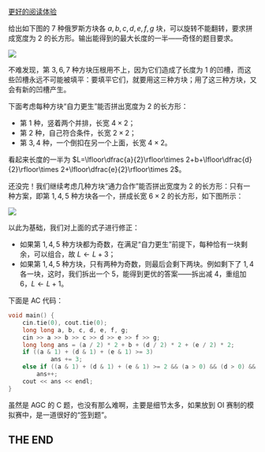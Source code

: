 [更好的阅读体验](https://www.cnblogs.com/q0000000/p/15506349.html)

给出如下图的 $7$ 种俄罗斯方块各 $a,b,c,d,e,f,g$ 块，可以旋转不能翻转，要求拼成宽度为 $2$ 的长方形。输出能得到的最大长度的一半——奇怪的题目要求。

![](https://cdn.luogu.com.cn/upload/image_hosting/d63tq7sy.png)

不难发现，第 $3,6,7$ 种方块压根用不上，因为它们造成了长度为 $1$ 的凹槽，而这些凹槽永远不可能被填平：要填平它们，就要用这三种方块；用了这三种方块，又会有新的凹槽产生。

下面考虑每种方块“自力更生”能否拼出宽度为 $2$ 的长方形：

- 第 $1$ 种，竖着两个并排，长宽 $4\times 2$；
- 第 $2$ 种，自己符合条件，长宽 $2\times 2$；
- 第 $3,4$ 种，一个倒扣在另一个上面，长宽 $4\times 2$。

看起来长度的一半为 $L=\lfloor\dfrac{a}{2}\rfloor\times 2+b+\lfloor\dfrac{d}{2}\rfloor\times 2+\lfloor\dfrac{e}{2}\rfloor\times 2$。

还没完！我们继续考虑几种方块“通力合作”能否拼出宽度为 $2$ 的长方形：只有一种方案，即第 $1,4,5$ 种方块各一个，拼成长宽 $6\times 2$ 的长方形，如下图所示：

![](https://cdn.luogu.com.cn/upload/image_hosting/pwjrb557.png)

以此为基础，我们对上面的式子进行修正：

- 如果第 $1,4,5$ 种方块都为奇数，在满足“自力更生”前提下，每种恰有一块剩余，可以组合，故 $L\gets L+3$；
- 如果第 $1,4,5$ 种方块，只有两种为奇数，则最后会剩下两块。例如剩下了 $1,4$ 各一块，这时，我们拆出一个 $5$，能得到更优的答案——拆出减 $4$，重组加 $6$，$L\gets L+1$。

下面是 AC 代码：

```cpp
void main() {
	cin.tie(0), cout.tie(0);
	long long a, b, c, d, e, f, g;
	cin >> a >> b >> c >> d >> e >> f >> g;
	long long ans = (a / 2) * 2 + b + (d / 2) * 2 + (e / 2) * 2;
	if ((a & 1) + (d & 1) + (e & 1) >= 3)
			ans += 3;
	else if ((a & 1) + (d & 1) + (e & 1) >= 2 && (a > 0) && (d > 0) && (e > 0))//必须保证有，才能拆借
		ans++;
	cout << ans << endl;
}
```

虽然是 AGC 的 C 题，也没有那么难啊，主要是细节太多，如果放到 OI 赛制的模拟赛中，是一道很好的“签到题”。

## THE END